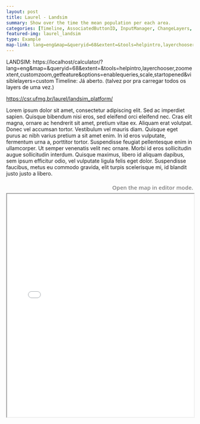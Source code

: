 ```yaml
---
layout: post
title: Laurel - Landsim
summary: Show over the time the mean population per each area.
categories: [Timeline, AssociatedButtonID, InputManager, ChangeLayers, UpdateAutomatically, Visibility]
featured-img: laurel_landsim
type: Example
map-link: lang=eng&map=&queryid=68&extent=&tools=helpintro,layerchooser,zoomextent,customzoom,getfeature&options=enablequeries,scale,startopened&visiblelayers=custom
---
```

LANDSIM: https://localhost/calculator/?lang=eng&map=&queryid=68&extent=&tools=helpintro,layerchooser,zoomextent,customzoom,getfeature&options=enablequeries,scale,startopened&visiblelayers=custom
				Timeline: Já aberto. (talvez por pra carregar todos os layers de uma vez.)

https://csr.ufmg.br/laurel/landsim_platform/

Lorem ipsum dolor sit amet, consectetur adipiscing elit. Sed ac imperdiet sapien. Quisque bibendum nisi eros, sed eleifend orci eleifend nec. Cras elit magna, ornare ac hendrerit sit amet, pretium vitae ex. Aliquam erat volutpat. Donec vel accumsan tortor. Vestibulum vel mauris diam. Quisque eget purus ac nibh varius pretium a sit amet enim. In id eros vulputate, fermentum urna a, porttitor tortor. Suspendisse feugiat pellentesque enim in ullamcorper. Ut semper venenatis velit nec ornare. Morbi id eros sollicitudin augue sollicitudin interdum. Quisque maximus, libero id aliquam dapibus, sem ipsum efficitur odio, vel vulputate ligula felis eget dolor. Suspendisse faucibus, metus eu commodo gravida, elit turpis scelerisque mi, id blandit justo justo a libero.
<div style="text-align: right;">
    <a style="text-decoration: none; font-weight:700; line-height:30px; color:#808080; font-size:15px; font-family: 'Open Sans SemiBold', Arial, Helvetica, sans-serif; border: none;" target="_blank" href="{{- site.maps.editor -}}{{- page.map-link -}}">Open the map in editor mode.</a>
    <iframe id="994" src="{{- site.maps.calculator -}}{{- page.map-link -}}" width="100%" height="600"></iframe> 
</div>
